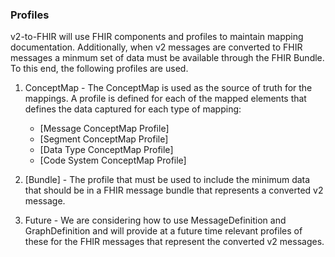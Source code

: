 ### Profiles

v2-to-FHIR will use FHIR components and profiles to maintain mapping documentation.  Additionally, when v2 messages are
converted to FHIR messages a minmum set of data must be available through the FHIR Bundle.  To this end, the following profiles are used.


1. ConceptMap - The ConceptMap is used as the source of truth for the mappings.  A profile is defined for each of the mapped elements that
defines the data captured for each type of mapping:

    * [Message ConceptMap Profile]
    * [Segment ConceptMap Profile]
    * [Data Type ConceptMap Profile]
    * [Code System ConceptMap Profile]

2. [Bundle] - The profile that must be used to include the minimum data that should be in a FHIR message bundle that represents a converted
v2 message.

3. Future - We are considering how to use MessageDefinition and GraphDefinition and will provide at a future time relevant profiles of these for
the FHIR messages that represent the converted v2 messages.
